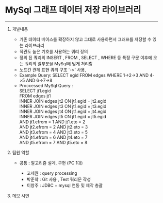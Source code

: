 # MySql 그래프 데이터 저장 라이브러리
---
1. 개발내용
    * 기존 데이터 베이스를 확장하지 않고 그대로 사용하면서 그래프를 저장할 수 있는 라이브러리 
    * 직관도 높은 기호를 사용하는 쿼리 정의
    * 정의 된 쿼리의 INSERT , FROM , SELECT , WHERE 등 특정 구문 이후에 오는 쿼리의 일부분을 MySql에 맞게 처리함 
    * 노드간 관계 표현 쿼리 구조 '->' 사용, 
    *    Example Query:            SELECT egid FROM edges WHERE 1->2->3 AND 4->5 AND 6->7->8
    *    Proccessed MySql Query :<br> 
         SELECT jt1.egid<br> 
         FROM edges jt1 <br>
         INNER JOIN edges jt2 ON jt1.egid = jt2.egid <br>
         INNER JOIN edges jt3 ON jt1.egid = jt3.egid <br>
         INNER JOIN edges jt4 ON jt1.egid = jt4.egid <br>
         INNER JOIN edges jt5 ON jt1.egid = jt5.egid <br>
         AND jt1.efrom = 1 AND jt1.eto = 2 <br>
         AND jt2.efrom = 2 AND jt2.eto = 3 <br>
         AND jt3.efrom = 4 AND jt3.eto = 5 <br>
         AND jt4.efrom = 6 AND jt4.eto = 7 <br>
         AND jt5.efrom = 7 AND jt5.eto = 8 <br>
2. 팀원 역할
    * 공통 : 알고리즘 설계, 구현 (PC 1대)
    
        *    고세원 : query processing
        *    박준학 : Git 사용 , Test 쿼리문 작성
        *    이창주 : JDBC + mysql 연동 및 제작 총괄
        
3. 데모 시연
